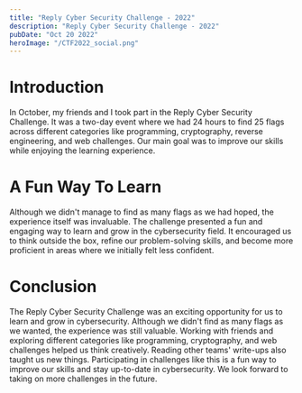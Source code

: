 ```yaml
---
title: "Reply Cyber Security Challenge - 2022"
description: "Reply Cyber Security Challenge - 2022"
pubDate: "Oct 20 2022"
heroImage: "/CTF2022_social.png"
---
```


# Introduction
In October, my friends and I took part in the Reply Cyber Security Challenge. It was a two-day event where we had 24 hours to find 25 flags across different categories like programming, cryptography, reverse engineering, and web challenges. Our main goal was to improve our skills while enjoying the learning experience.

# A Fun Way To Learn
Although we didn't manage to find as many flags as we had hoped, the experience itself was invaluable. The challenge presented a fun and engaging way to learn and grow in the cybersecurity field. It encouraged us to think outside the box, refine our problem-solving skills, and become more proficient in areas where we initially felt less confident.

# Conclusion
 The Reply Cyber Security Challenge was an exciting opportunity for us to learn and grow in cybersecurity. Although we didn't find as many flags as we wanted, the experience was still valuable. Working with friends and exploring different categories like programming, cryptography, and web challenges helped us think creatively. Reading other teams' write-ups also taught us new things. Participating in challenges like this is a fun way to improve our skills and stay up-to-date in cybersecurity. We look forward to taking on more challenges in the future.